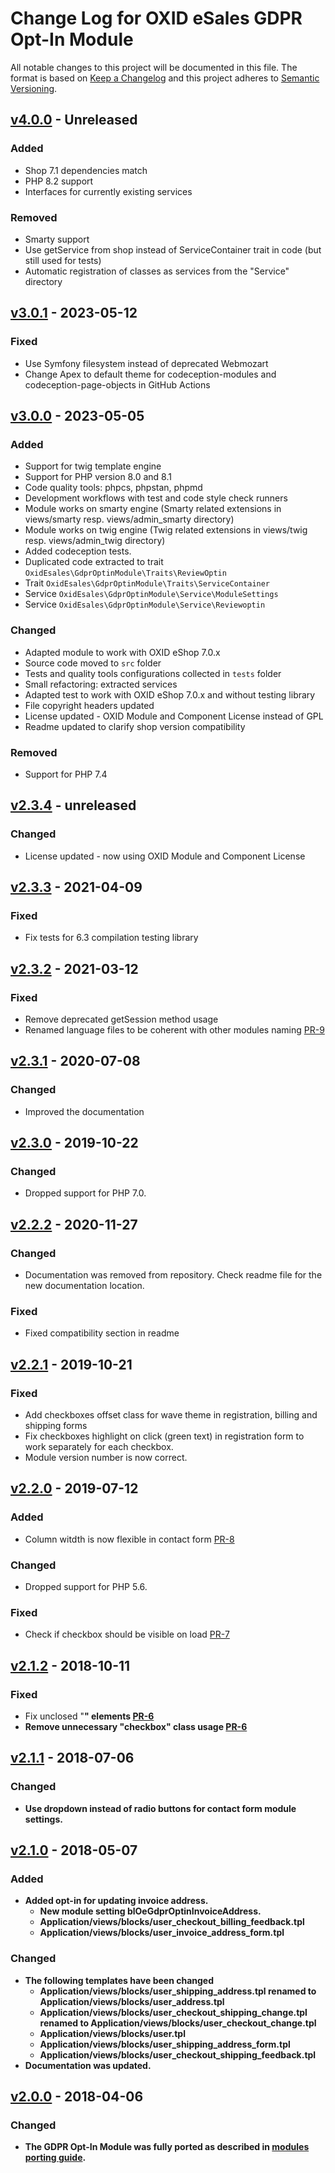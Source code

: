 # Change Log for OXID eSales GDPR Opt-In Module

All notable changes to this project will be documented in this file.
The format is based on [Keep a Changelog](http://keepachangelog.com/)
and this project adheres to [Semantic Versioning](http://semver.org/).

## [v4.0.0] - Unreleased

### Added
- Shop 7.1 dependencies match
- PHP 8.2 support
- Interfaces for currently existing services

### Removed
- Smarty support
- Use getService from shop instead of ServiceContainer trait in code (but still used for tests)
- Automatic registration of classes as services from the "Service" directory

## [v3.0.1] - 2023-05-12

### Fixed
- Use Symfony filesystem instead of deprecated Webmozart
- Change Apex to default theme for codeception-modules and codeception-page-objects in GitHub Actions

## [v3.0.0] - 2023-05-05

### Added
- Support for twig template engine
- Support for PHP version 8.0 and 8.1
- Code quality tools: phpcs, phpstan, phpmd
- Development workflows with test and code style check runners
- Module works on smarty engine (Smarty related extensions in views/smarty resp. views/admin_smarty directory)
- Module works on twig engine (Twig related extensions in views/twig resp. views/admin_twig directory)
- Added codeception tests.
- Duplicated code extracted to trait `OxidEsales\GdprOptinModule\Traits\ReviewOptin`
- Trait `OxidEsales\GdprOptinModule\Traits\ServiceContainer`
- Service `OxidEsales\GdprOptinModule\Service\ModuleSettings`
- Service `OxidEsales\GdprOptinModule\Service\Reviewoptin`

### Changed
- Adapted module to work with OXID eShop 7.0.x
- Source code moved to ``src`` folder
- Tests and quality tools configurations collected in ``tests`` folder
- Small refactoring: extracted services
- Adapted test to work with OXID eShop 7.0.x and without testing library
- File copyright headers updated
- License updated - OXID Module and Component License instead of GPL
- Readme updated to clarify shop version compatibility

### Removed
- Support for PHP 7.4


## [v2.3.4] - unreleased

### Changed
- License updated - now using OXID Module and Component License

## [v2.3.3] - 2021-04-09

### Fixed
- Fix tests for 6.3 compilation testing library

## [v2.3.2] - 2021-03-12

### Fixed
- Remove deprecated getSession method usage
- Renamed language files to be coherent with other modules naming [PR-9](https://github.com/OXID-eSales/gdpr-optin-module/pull/9)

## [v2.3.1] - 2020-07-08

### Changed
- Improved the documentation

## [v2.3.0] - 2019-10-22

### Changed
- Dropped support for PHP 7.0.

## [v2.2.2] - 2020-11-27

### Changed
- Documentation was removed from repository. Check readme file for the new documentation location.

### Fixed
- Fixed compatibility section in readme

## [v2.2.1] - 2019-10-21

### Fixed
- Add checkboxes offset class for wave theme in registration, billing and shipping forms
- Fix checkboxes highlight on click (green text) in registration form to work separately for each checkbox.
- Module version number is now correct. 

## [v2.2.0] - 2019-07-12

### Added
- Column witdth is now flexible in contact form [PR-8](https://github.com/OXID-eSales/gdpr-optin-module/pull/8)

### Changed
- Dropped support for PHP 5.6.

### Fixed
- Check if checkbox should be visible on load [PR-7](https://github.com/OXID-eSales/gdpr-optin-module/pull/7)

## [v2.1.2] - 2018-10-11

### Fixed
- Fix unclosed "<strong>" elements [PR-6](https://github.com/OXID-eSales/gdpr-optin-module/pull/6)
- Remove unnecessary "checkbox" class usage [PR-6](https://github.com/OXID-eSales/gdpr-optin-module/pull/6)

## [v2.1.1] - 2018-07-06

### Changed
- Use dropdown instead of radio buttons for contact form module settings.

## [v2.1.0] - 2018-05-07

### Added
- Added opt-in for updating invoice address.
  * New module setting blOeGdprOptinInvoiceAddress.
  * Application/views/blocks/user_checkout_billing_feedback.tpl
  * Application/views/blocks/user_invoice_address_form.tpl
  
### Changed
- The following templates have been changed
  * Application/views/blocks/user_shipping_address.tpl renamed to Application/views/blocks/user_address.tpl
  * Application/views/blocks/user_checkout_shipping_change.tpl renamed to Application/views/blocks/user_checkout_change.tpl
  * Application/views/blocks/user.tpl
  * Application/views/blocks/user_shipping_address_form.tpl
  * Application/views/blocks/user_checkout_shipping_feedback.tpl
- Documentation was updated.  

## [v2.0.0] - 2018-04-06

### Changed
- The GDPR Opt-In Module was fully ported as described in
  [modules porting guide](https://docs.oxid-esales.com/developer/en/6.0/update/eshop_from_53_to_6/modules.html).

[v4.0.0]: https://github.com/OXID-eSales/gdpr-optin-module/compare/v3.0.1...b-7.1.x
[v3.0.1]: https://github.com/OXID-eSales/gdpr-optin-module/compare/v3.0.0...v3.0.1
[v3.0.0]: https://github.com/OXID-eSales/gdpr-optin-module/compare/v2.3.3...v3.0.0
[v2.3.4]: https://github.com/OXID-eSales/gdpr-optin-module/compare/v2.3.3...b-6.x
[v2.3.3]: https://github.com/OXID-eSales/gdpr-optin-module/compare/v2.3.2...v2.3.3
[v2.3.2]: https://github.com/OXID-eSales/gdpr-optin-module/compare/v2.3.1...v2.3.2
[v2.3.1]: https://github.com/OXID-eSales/gdpr-optin-module/compare/v2.3.0...v2.3.1
[v2.3.0]: https://github.com/OXID-eSales/gdpr-optin-module/compare/v2.2.1...v2.3.0
[v2.2.2]: https://github.com/OXID-eSales/gdpr-optin-module/compare/v2.2.1...v2.2.2
[v2.2.1]: https://github.com/OXID-eSales/gdpr-optin-module/compare/v2.2.0...v2.2.1
[v2.2.0]: https://github.com/OXID-eSales/gdpr-optin-module/compare/v2.1.2...v2.2.0
[v2.1.2]: https://github.com/OXID-eSales/gdpr-optin-module/compare/v2.1.1...v2.1.2
[v2.1.1]: https://github.com/OXID-eSales/gdpr-optin-module/compare/v2.1.0...v2.1.1
[v2.1.0]: https://github.com/OXID-eSales/gdpr-optin-module/compare/v2.0.0...v2.1.0
[v2.0.0]: https://github.com/OXID-eSales/gdpr-optin-module/compare/v1.0.0...v2.0.0

